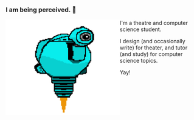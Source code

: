 ### I am being perceived. 👋

<!-- ![SAM.gif](https://github.com/lxwooxy/lxwooxy/blob/main/SAM.gif) -->

<img src="https://github.com/lxwooxy/lxwooxy/blob/main/SAM.gif" width="300" height="250" align="left"> 

I'm a theatre and computer science student.  

I design (and occasionally write) for theater, and tutor (and study) for computer science topics.   

Yay!





